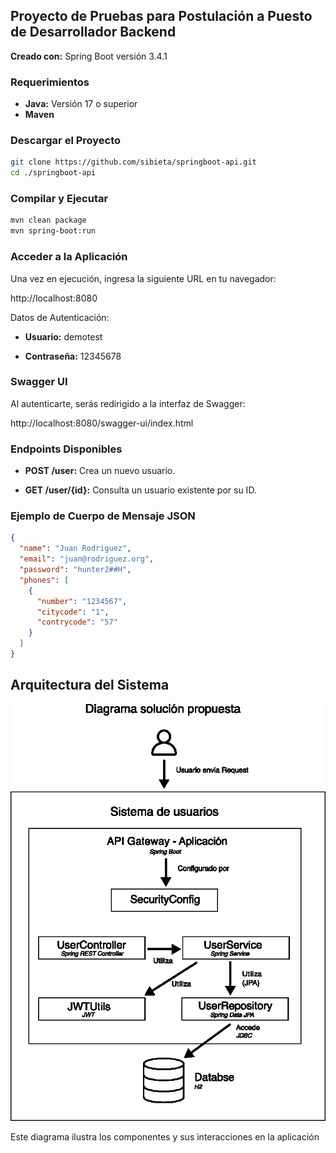 ## Proyecto de Pruebas para Postulación a Puesto de Desarrollador Backend

**Creado con:** Spring Boot versión 3.4.1

### Requerimientos
* **Java:** Versión 17 o superior
* **Maven**

### Descargar el Proyecto
```bash
git clone https://github.com/sibieta/springboot-api.git
cd ./springboot-api
```

### Compilar y Ejecutar
```bash
mvn clean package
mvn spring-boot:run
```

### Acceder a la Aplicación
Una vez en ejecución, ingresa la siguiente URL en tu navegador:

http://localhost:8080

Datos de Autenticación:

* **Usuario:** demotest

* **Contraseña:** 12345678

### Swagger UI
Al autenticarte, serás redirigido a la interfaz de Swagger:

http://localhost:8080/swagger-ui/index.html

### Endpoints Disponibles

* **POST /user:** Crea un nuevo usuario.

* **GET /user/{id}:** Consulta un usuario existente por su ID.

### Ejemplo de Cuerpo de Mensaje JSON
```json
{
  "name": "Juan Rodriguez",
  "email": "juan@rodriguez.org",
  "password": "hunter2##H",
  "phones": [
    {
      "number": "1234567",
      "citycode": "1",
      "contrycode": "57"
    }
  ]
}
```

## Arquitectura del Sistema

![Diagrama de la Arquitectura](diagrama.jpg "Diagrama de la Arquitectura")

Este diagrama ilustra los componentes y sus interacciones en la aplicación
